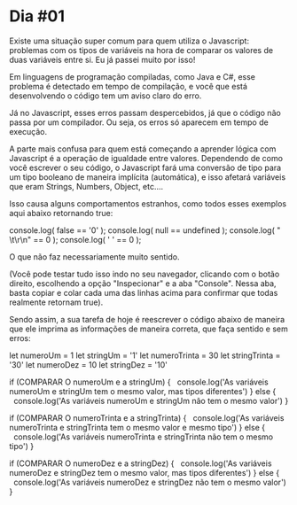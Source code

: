 # Dia #01

Existe uma situação super comum para quem utiliza o Javascript: problemas com os tipos de variáveis na hora de comparar os valores de duas variáveis entre si. Eu já passei muito por isso!

Em linguagens de programação compiladas, como Java e C#, esse problema é detectado em tempo de compilação, e você que está desenvolvendo o código tem um aviso claro do erro.

Já no Javascript, esses erros passam despercebidos, já que o código não passa por um compilador. Ou seja, os erros só aparecem em tempo de execução.

A parte mais confusa para quem está começando a aprender lógica com Javascript é a operação de igualdade entre valores. Dependendo de como você escrever o seu código, o Javascript fará uma conversão de tipo para um tipo booleano de maneira implícita (automática), e isso afetará variáveis que eram Strings, Numbers, Object, etc….

Isso causa alguns comportamentos estranhos, como todos esses exemplos aqui abaixo retornando true:

console.log( false == '0' );
console.log( null == undefined );
console.log( " \t\r\n" == 0 );
console.log( ' ' == 0 );

O que não faz necessariamente muito sentido.

(Você pode testar tudo isso indo no seu navegador, clicando com o botão direito, escolhendo a opção "Inspecionar" e a aba "Console". Nessa aba, basta copiar e colar cada uma das linhas acima para confirmar que todas realmente retornam true).

Sendo assim, a sua tarefa de hoje é reescrever o código abaixo de maneira que ele imprima as informações de maneira correta, que faça sentido e sem erros:

let numeroUm = 1
let stringUm = '1'
let numeroTrinta = 30
let stringTrinta = '30'
let numeroDez = 10
let stringDez = '10'

if (COMPARAR O numeroUm e a stringUm) {
  console.log('As variáveis numeroUm e stringUm tem o mesmo valor, mas tipos diferentes')
} else {
  console.log('As variáveis numeroUm e stringUm não tem o mesmo valor')
}

if (COMPARAR O numeroTrinta e a stringTrinta) {
  console.log('As variáveis numeroTrinta e stringTrinta tem o mesmo valor e mesmo tipo')
} else {
  console.log('As variáveis numeroTrinta e stringTrinta não tem o mesmo tipo')
}

if (COMPARAR O numeroDez e a stringDez) {
  console.log('As variáveis numeroDez e stringDez tem o mesmo valor, mas tipos diferentes')
} else {
  console.log('As variáveis numeroDez e stringDez não tem o mesmo valor')
}